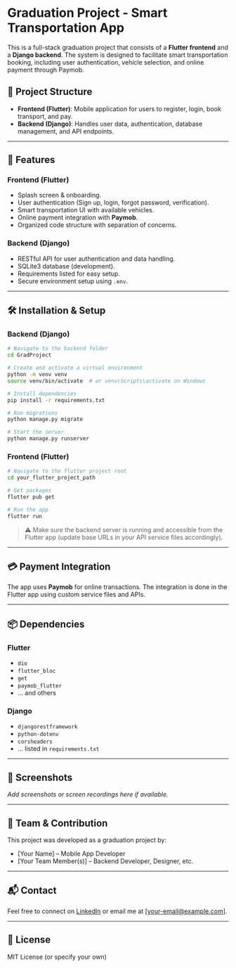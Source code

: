 
# Graduation Project - Smart Transportation App

This is a full-stack graduation project that consists of a **Flutter frontend** and a **Django backend**. The system is designed to facilitate smart transportation booking, including user authentication, vehicle selection, and online payment through Paymob.

## 🧩 Project Structure

- **Frontend (Flutter)**: Mobile application for users to register, login, book transport, and pay.
- **Backend (Django)**: Handles user data, authentication, database management, and API endpoints.

---

## 🚀 Features

### Frontend (Flutter)
- Splash screen & onboarding.
- User authentication (Sign up, login, forgot password, verification).
- Smart transportation UI with available vehicles.
- Online payment integration with **Paymob**.
- Organized code structure with separation of concerns.

### Backend (Django)
- RESTful API for user authentication and data handling.
- SQLite3 database (development).
- Requirements listed for easy setup.
- Secure environment setup using `.env`.

---

## 🛠️ Installation & Setup

### Backend (Django)
```bash
# Navigate to the backend folder
cd GradProject

# Create and activate a virtual environment
python -m venv venv
source venv/bin/activate  # or venv\Scripts\activate on Windows

# Install dependencies
pip install -r requirements.txt

# Run migrations
python manage.py migrate

# Start the server
python manage.py runserver
```

### Frontend (Flutter)
```bash
# Navigate to the flutter project root
cd your_flutter_project_path

# Get packages
flutter pub get

# Run the app
flutter run
```

> ⚠️ Make sure the backend server is running and accessible from the Flutter app (update base URLs in your API service files accordingly).

---

## 💳 Payment Integration
The app uses **Paymob** for online transactions. The integration is done in the Flutter app using custom service files and APIs.

---

## 📦 Dependencies

### Flutter
- `dio`
- `flutter_bloc`
- `get`
- `paymob_flutter`
- ... and others

### Django
- `djangorestframework`
- `python-dotenv`
- `corsheaders`
- ... listed in `requirements.txt`

---

## 📸 Screenshots
_Add screenshots or screen recordings here if available._

---

## 👥 Team & Contribution

This project was developed as a graduation project by:

- [Your Name] – Mobile App Developer
- [Your Team Member(s)] – Backend Developer, Designer, etc.

---

## 📬 Contact

Feel free to connect on [LinkedIn](https://linkedin.com) or email me at [your-email@example.com].

---

## 🏁 License

MIT License (or specify your own)

